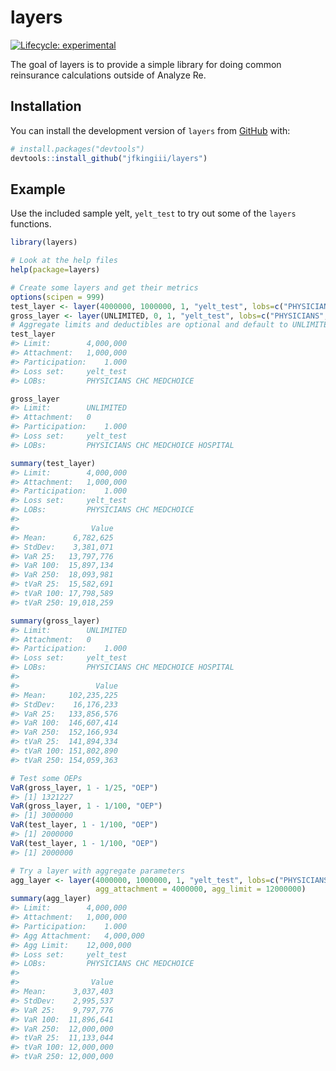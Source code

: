 
<!-- README.md is generated from README.Rmd. Please edit that file -->

# layers

<!-- badges: start -->

[![Lifecycle:
experimental](https://img.shields.io/badge/lifecycle-experimental-orange.svg)](https://www.tidyverse.org/lifecycle/#experimental)
<!-- badges: end -->

The goal of layers is to provide a simple library for doing common
reinsurance calculations outside of Analyze Re.

## Installation

You can install the development version of `layers` from
[GitHub](https://github.com/) with:

``` r
# install.packages("devtools")
devtools::install_github("jfkingiii/layers")
```

## Example

Use the included sample yelt, `yelt_test` to try out some of the
`layers` functions.

``` r
library(layers)

# Look at the help files
help(package=layers)

# Create some layers and get their metrics
options(scipen = 999)
test_layer <- layer(4000000, 1000000, 1, "yelt_test", lobs=c("PHYSICIANS","CHC","MEDCHOICE"))
gross_layer <- layer(UNLIMITED, 0, 1, "yelt_test", lobs=c("PHYSICIANS","CHC","MEDCHOICE","HOSPITAL"))
# Aggregate limits and deductibles are optional and default to UNLIMITED and 0.
test_layer
#> Limit:        4,000,000 
#> Attachment:   1,000,000 
#> Participation:    1.000 
#> Loss set:     yelt_test 
#> LOBs:         PHYSICIANS CHC MEDCHOICE

gross_layer
#> Limit:        UNLIMITED 
#> Attachment:   0 
#> Participation:    1.000 
#> Loss set:     yelt_test 
#> LOBs:         PHYSICIANS CHC MEDCHOICE HOSPITAL

summary(test_layer)
#> Limit:        4,000,000 
#> Attachment:   1,000,000 
#> Participation:    1.000 
#> Loss set:     yelt_test 
#> LOBs:         PHYSICIANS CHC MEDCHOICE 
#> 
#>                Value
#> Mean:      6,782,625
#> StdDev:    3,381,071
#> VaR 25:   13,797,776
#> VaR 100:  15,897,134
#> VaR 250:  18,093,981
#> tVaR 25:  15,582,691
#> tVaR 100: 17,798,589
#> tVaR 250: 19,018,259

summary(gross_layer)
#> Limit:        UNLIMITED 
#> Attachment:   0 
#> Participation:    1.000 
#> Loss set:     yelt_test 
#> LOBs:         PHYSICIANS CHC MEDCHOICE HOSPITAL 
#> 
#>                 Value
#> Mean:     102,235,225
#> StdDev:    16,176,233
#> VaR 25:   133,856,576
#> VaR 100:  146,607,414
#> VaR 250:  152,166,934
#> tVaR 25:  141,894,334
#> tVaR 100: 151,802,890
#> tVaR 250: 154,059,363

# Test some OEPs
VaR(gross_layer, 1 - 1/25, "OEP")
#> [1] 1321227
VaR(gross_layer, 1 - 1/100, "OEP")
#> [1] 3000000
VaR(test_layer, 1 - 1/100, "OEP")
#> [1] 2000000
VaR(test_layer, 1 - 1/100, "OEP")
#> [1] 2000000

# Try a layer with aggregate parameters
agg_layer <- layer(4000000, 1000000, 1, "yelt_test", lobs=c("PHYSICIANS","CHC","MEDCHOICE"),
                   agg_attachment = 4000000, agg_limit = 12000000)
summary(agg_layer)
#> Limit:        4,000,000 
#> Attachment:   1,000,000 
#> Participation:    1.000 
#> Agg Attachment:   4,000,000 
#> Agg Limit:    12,000,000 
#> Loss set:     yelt_test 
#> LOBs:         PHYSICIANS CHC MEDCHOICE 
#> 
#>                Value
#> Mean:      3,037,403
#> StdDev:    2,995,537
#> VaR 25:    9,797,776
#> VaR 100:  11,896,641
#> VaR 250:  12,000,000
#> tVaR 25:  11,133,044
#> tVaR 100: 12,000,000
#> tVaR 250: 12,000,000
```
